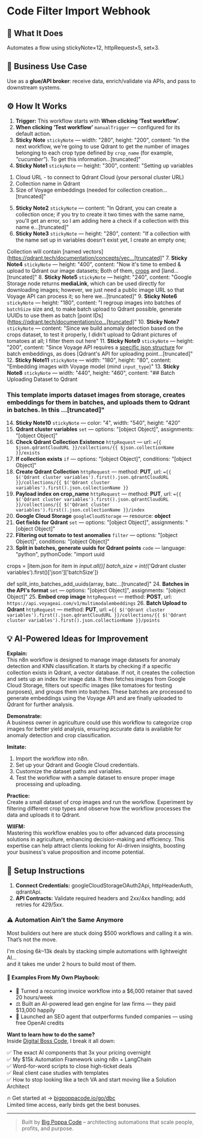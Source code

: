 # Code Filter Import Webhook
  ## 🚀 What It Does
  Automates a flow using stickyNote×12, httpRequest×5, set×3.
  
  ## 💼 Business Use Case
  Use as a **glue/API broker**: receive data, enrich/validate via APIs, and pass to downstream systems.
  
  ## ⚙️ How It Works
  1. **Trigger:** This workflow starts with **When clicking ‘Test workflow’**.
  2. **When clicking ‘Test workflow’** `manualTrigger` — configured for its default action.
3. **Sticky Note** `stickyNote` — width: "280", height: "200", content: "In the next workflow, we're going to use Qdrant to get the number of images belonging to each crop type defined by `crop_name` (for example, *"cucumber"*). 
To get this information…[truncated]"
4. **Sticky Note1** `stickyNote` — height: "300", content: "Setting up variables
1) Cloud URL - to connect to Qdrant Cloud (your personal cluster URL)
2) Collection name in Qdrant
3) Size of Voyage embeddings (needed for collection creation…[truncated]"
5. **Sticky Note2** `stickyNote` — content: "In Qdrant, you can create a collection once; if you try to create it two times with the same name, you'll get an error, so I am adding here a check if a collection with this name e…[truncated]"
6. **Sticky Note3** `stickyNote` — height: "280", content: "If a collection with the name set up in variables doesn't exist yet, I create an empty one; 

Collection will contain [named vectors](https://qdrant.tech/documentation/concepts/vec…[truncated]"
7. **Sticky Note4** `stickyNote` — height: "400", content: "Now it's time to embed & upload to Qdrant  our image datasets;
Both of them, [crops](https://www.kaggle.com/datasets/mdwaquarazam/agricultural-crops-image-classification) and [land…[truncated]"
8. **Sticky Note5** `stickyNote` — height: "240", content: "Google Storage node returns **mediaLink**, which can be used directly for downloading images; however, we just need a public image URL so that Voyage API can process it; so here we…[truncated]"
9. **Sticky Note6** `stickyNote` — height: "180", content: "I regroup images into batches of `batchSize` size and, to make batch upload to Qdrant possible, generate UUIDs to use them as batch [point IDs](https://qdrant.tech/documentation/co…[truncated]"
10. **Sticky Note7** `stickyNote` — content: "Since we build anomaly detection based on the crops dataset, to test it properly, I didn't upload to Qdrant pictures of tomatoes at all; I filter them out here"
11. **Sticky Note9** `stickyNote` — height: "200", content: "Since Voyage API requires a [specific json structure](https://docs.voyageai.com/reference/multimodal-embeddings-api) for batch embeddings, as does [Qdrant's API for uploading point…[truncated]"
12. **Sticky Note11** `stickyNote` — width: "180", height: "80", content: "Embedding images with Voyage model (mind `input_type`)"
13. **Sticky Note8** `stickyNote` — width: "440", height: "460", content: "## Batch Uploading Dataset to Qdrant 
### This template imports dataset images from storage, creates embeddings for them in batches, and uploads them to Qdrant in batches. In this …[truncated]"
14. **Sticky Note10** `stickyNote` — color: "4", width: "540", height: "420"
15. **Qdrant cluster variables** `set` — options: "[object Object]", assignments: "[object Object]"
16. **Check Qdrant Collection Existence** `httpRequest` — url: `={{ $json.qdrantCloudURL }}/collections/{{ $json.collectionName }}/exists`
17. **If collection exists** `if` — options: "[object Object]", conditions: "[object Object]"
18. **Create Qdrant Collection** `httpRequest` — method: **PUT**, url: `={{ $('Qdrant cluster variables').first().json.qdrantCloudURL }}/collections/{{ $('Qdrant cluster variables').first().json.collectionName }}`
19. **Payload index on crop_name** `httpRequest` — method: **PUT**, url: `={{ $('Qdrant cluster variables').first().json.qdrantCloudURL }}/collections/{{ $('Qdrant cluster variables').first().json.collectionName }}/index`
20. **Google Cloud Storage** `googleCloudStorage` — resource: **object**
21. **Get fields for Qdrant** `set` — options: "[object Object]", assignments: "[object Object]"
22. **Filtering out tomato to test anomalies** `filter` — options: "[object Object]", conditions: "[object Object]"
23. **Split in batches, generate uuids for Qdrant points** `code` — language: "python", pythonCode: "import uuid

crops = [item.json for item in _input.all()]
batch_size = int(_('Qdrant cluster variables').first()['json']['batchSize'])

def split_into_batches_add_uuids(array, batc…[truncated]"
24. **Batches in the API's format** `set` — options: "[object Object]", assignments: "[object Object]"
25. **Embed crop image** `httpRequest` — method: **POST**, url: `https://api.voyageai.com/v1/multimodalembeddings`
26. **Batch Upload to Qdrant** `httpRequest` — method: **PUT**, url: `={{ $('Qdrant cluster variables').first().json.qdrantCloudURL }}/collections/{{ $('Qdrant cluster variables').first().json.collectionName }}/points`
  
  ## 💡 AI-Powered Ideas for Improvement
  **Explain:**  
This n8n workflow is designed to manage image datasets for anomaly detection and KNN classification. It starts by checking if a specific collection exists in Qdrant, a vector database. If not, it creates the collection and sets up an index for image data. It then fetches images from Google Cloud Storage, filters out specific images (like tomatoes for testing purposes), and groups them into batches. These batches are processed to generate embeddings using the Voyage API and are finally uploaded to Qdrant for further analysis.

**Demonstrate:**  
A business owner in agriculture could use this workflow to categorize crop images for better yield analysis, ensuring accurate data is available for anomaly detection and crop classification.

**Imitate:**  
1. Import the workflow into n8n.
2. Set up your Qdrant and Google Cloud credentials.
3. Customize the dataset paths and variables.
4. Test the workflow with a sample dataset to ensure proper image processing and uploading.

**Practice:**  
Create a small dataset of crop images and run the workflow. Experiment by filtering different crop types and observe how the workflow processes the data and uploads it to Qdrant.

**WIIFM:**  
Mastering this workflow enables you to offer advanced data processing solutions in agriculture, enhancing decision-making and efficiency. This expertise can help attract clients looking for AI-driven insights, boosting your business's value proposition and income potential.
  
  ## 🔧 Setup Instructions
  1. **Connect Credentials:** googleCloudStorageOAuth2Api, httpHeaderAuth, qdrantApi.
2. **API Contracts:** Validate required headers and 2xx/4xx handling; add retries for 429/5xx.
  
### ⚠️ Automation Ain’t the Same Anymore

Most builders out here are stuck doing $500 workflows and calling it a win.  
That’s not the move.  

I'm closing $6k–$13k deals by stacking simple automations with lightweight AI...  
and it takes me under 2 hours to build most of them.

#### 🧠 Examples From My Own Playbook:
- 🔁 Turned a recurring invoice workflow into a $6,000 retainer that saved 20 hours/week  
- ⚖️ Built an AI-powered lead gen engine for law firms — they paid $13,000 happily  
- 🚀 Launched an SEO agent that outperforms funded companies — using free OpenAI credits  

**Want to learn how to do the same?**  
Inside [Digital Boss Code](https://bigpoppacode.io/go/dbc), I break it all down:

✅ The exact AI components that 3x your pricing overnight  
✅ My $15k Automation Framework using n8n + LangChain  
✅ Word-for-word scripts to close high-ticket deals  
✅ Real client case studies with templates  
✅ How to stop looking like a tech VA and start moving like a Solution Architect  

🔥 Get started at → [bigpoppacode.io/go/dbc](https://bigpoppacode.io/go/dbc)  
Limited time access, early birds get the best bonuses.

---
> Built by [Big Poppa Code](https://bigpoppacode.io) – architecting automations that scale people, profits, and purpose.
  